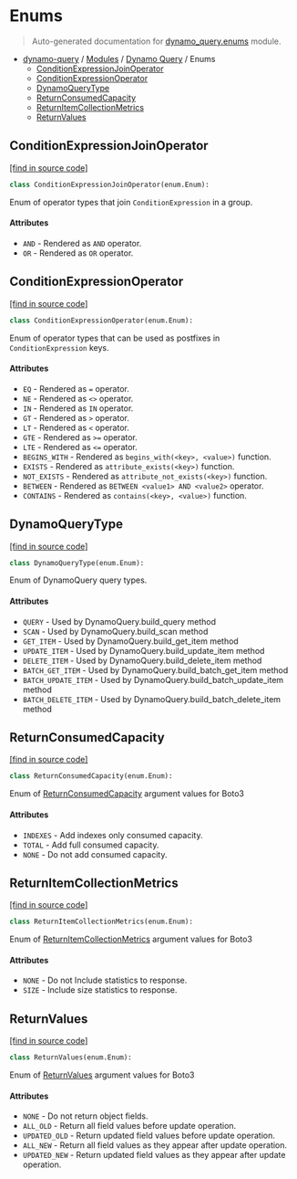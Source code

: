 # Enums

> Auto-generated documentation for [dynamo_query.enums](https://github.com/altitudenetworks/dynamo_query/blob/master/dynamo_query/enums.py) module.

- [dynamo-query](../README.md#dynamo-query-index) / [Modules](../MODULES.md#dynamo-query-modules) / [Dynamo Query](index.md#dynamo-query) / Enums
    - [ConditionExpressionJoinOperator](#conditionexpressionjoinoperator)
    - [ConditionExpressionOperator](#conditionexpressionoperator)
    - [DynamoQueryType](#dynamoquerytype)
    - [ReturnConsumedCapacity](#returnconsumedcapacity)
    - [ReturnItemCollectionMetrics](#returnitemcollectionmetrics)
    - [ReturnValues](#returnvalues)

## ConditionExpressionJoinOperator

[[find in source code]](https://github.com/altitudenetworks/dynamo_query/blob/master/dynamo_query/enums.py#L109)

```python
class ConditionExpressionJoinOperator(enum.Enum):
```

Enum of operator types that join `ConditionExpression` in a group.

#### Attributes

- `AND` - Rendered as `AND` operator.
- `OR` - Rendered as `OR` operator.

## ConditionExpressionOperator

[[find in source code]](https://github.com/altitudenetworks/dynamo_query/blob/master/dynamo_query/enums.py#L76)

```python
class ConditionExpressionOperator(enum.Enum):
```

Enum of operator types that can be used as postfixes in `ConditionExpression` keys.

#### Attributes

- `EQ` - Rendered as `=` operator.
- `NE` - Rendered as `<>` operator.
- `IN` - Rendered as `IN` operator.
- `GT` - Rendered as `>` operator.
- `LT` - Rendered as `<` operator.
- `GTE` - Rendered as `>=` operator.
- `LTE` - Rendered as `<=` operator.
- `BEGINS_WITH` - Rendered as `begins_with(<key>, <value>)` function.
- `EXISTS` - Rendered as `attribute_exists(<key>)` function.
- `NOT_EXISTS` - Rendered as `attribute_not_exists(<key>)` function.
- `BETWEEN` - Rendered as `BETWEEN <value1> AND <value2>` operator.
- `CONTAINS` - Rendered as `contains(<key>, <value>)` function.

## DynamoQueryType

[[find in source code]](https://github.com/altitudenetworks/dynamo_query/blob/master/dynamo_query/enums.py#L4)

```python
class DynamoQueryType(enum.Enum):
```

Enum of DynamoQuery query types.

#### Attributes

- `QUERY` - Used by DynamoQuery.build_query method
- `SCAN` - Used by DynamoQuery.build_scan method
- `GET_ITEM` - Used by DynamoQuery.build_get_item method
- `UPDATE_ITEM` - Used by DynamoQuery.build_update_item method
- `DELETE_ITEM` - Used by DynamoQuery.build_delete_item method
- `BATCH_GET_ITEM` - Used by DynamoQuery.build_batch_get_item method
- `BATCH_UPDATE_ITEM` - Used by DynamoQuery.build_batch_update_item method
- `BATCH_DELETE_ITEM` - Used by DynamoQuery.build_batch_delete_item method

## ReturnConsumedCapacity

[[find in source code]](https://github.com/altitudenetworks/dynamo_query/blob/master/dynamo_query/enums.py#L29)

```python
class ReturnConsumedCapacity(enum.Enum):
```

Enum of [ReturnConsumedCapacity](#returnconsumedcapacity) argument values for Boto3

#### Attributes

- `INDEXES` - Add indexes only consumed capacity.
- `TOTAL` - Add full consumed capacity.
- `NONE` - Do not add consumed capacity.

## ReturnItemCollectionMetrics

[[find in source code]](https://github.com/altitudenetworks/dynamo_query/blob/master/dynamo_query/enums.py#L63)

```python
class ReturnItemCollectionMetrics(enum.Enum):
```

Enum of [ReturnItemCollectionMetrics](#returnitemcollectionmetrics) argument values for Boto3

#### Attributes

- `NONE` - Do not Include statistics to response.
- `SIZE` - Include size statistics to response.

## ReturnValues

[[find in source code]](https://github.com/altitudenetworks/dynamo_query/blob/master/dynamo_query/enums.py#L44)

```python
class ReturnValues(enum.Enum):
```

Enum of [ReturnValues](#returnvalues) argument values for Boto3

#### Attributes

- `NONE` - Do not return object fields.
- `ALL_OLD` - Return all field values before update operation.
- `UPDATED_OLD` - Return updated field values before update operation.
- `ALL_NEW` - Return all field values as they appear after update operation.
- `UPDATED_NEW` - Return updated field values as they appear after update operation.
